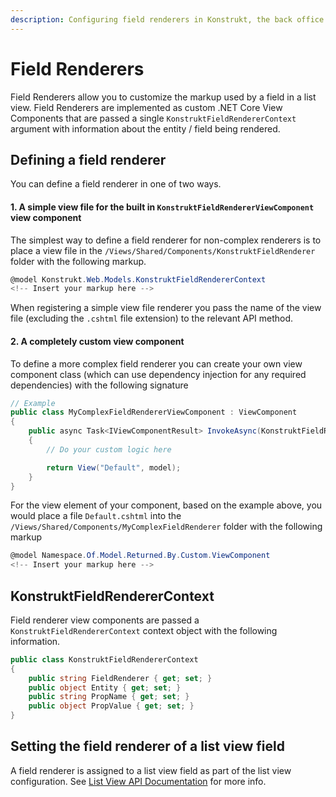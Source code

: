 ```yaml
---
description: Configuring field renderers in Konstrukt, the back office UI builder for Umbraco.
---
```


# Field Renderers

Field Renderers allow you to customize the markup used by a field in a list view. Field Renderers are implemented as custom .NET Core View Components that are passed a single `KonstruktFieldRendererContext` argument with information about the entity / field being rendered. 

## Defining a field renderer

You can define a field renderer in one of two ways.

#### **1. A simple view file for the built in `KonstruktFieldRendererViewComponent` view component**

The simplest way to define a field renderer for non-complex renderers is to place a view file in the `/Views/Shared/Components/KonstruktFieldRenderer` folder with the following markup.

````csharp
@model Konstrukt.Web.Models.KonstruktFieldRendererContext
<!-- Insert your markup here -->
````

When registering a simple view file renderer you pass the name of the view file (excluding the `.cshtml` file extension) to the relevant API method.

#### **2. A completely custom view component**

To define a more complex field renderer you can create your own view component class (which can use dependency injection for any required dependencies) with the following signature

````csharp
// Example
public class MyComplexFieldRendererViewComponent : ViewComponent
{
    public async Task<IViewComponentResult> InvokeAsync(KonstruktFieldRendererContext context)
    {
        // Do your custom logic here

        return View("Default", model);
    }
}
````

For the view element of your component, based on the example above, you would place a file `Default.cshtml` into the  `/Views/Shared/Components/MyComplexFieldRenderer` folder with the following markup

````csharp
@model Namespace.Of.Model.Returned.By.Custom.ViewComponent
<!-- Insert your markup here -->
````

## KonstruktFieldRendererContext

Field renderer view components are passed a `KonstruktFieldRendererContext` context object with the following information.

````csharp
public class KonstruktFieldRendererContext
{
    public string FieldRenderer { get; set; }
    public object Entity { get; set; }
    public string PropName { get; set; }
    public object PropValue { get; set; }
}
````

## Setting the field renderer of a list view field

A field renderer is assigned to a list view field as part of the list view configuration. See [List View API Documentation](collection-list-views.md#setting-the-renderer-of-a-field) for more info.
